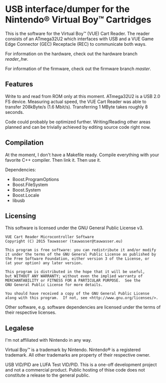 # USB interface/dumper for the Nintendo® Virtual Boy™ Cartridges

This is the software for the Virtual Boy™ (VUE) Cart Reader. The reader consists of an ATmega32U2 which interfaces
with USB and a VUE Game Edge Connector (GEC) Receptacle (REC) to communicate both ways.

For information on the hardware, check out the hardware branch *reader_hw*.

For information of the firmware, check out the firmware branch *master*.

## Features

Write to and read from ROM only at this moment. ATmega32U2 is a USB 2.0 FS device.
Measuring actual speed, the VUE Cart Reader was able to transfer 208kByte/s (1.6 Mbit/s). Transferring 
1 MByte takes roughly 8 seconds.

Code could probably be optimized further. Writing/Reading other areas planned and can be trivially achieved by editing source code right now.

## Compilation

At the moment, I don't have a Makefile ready. Compile everything with your favorite C++ compiler. Then link it. Then use it.

Dependencies:

- Boost.ProgramOptions
- Boost.FileSystem
- Boost.System
- Boost.Locale
- libusb

## Licensing

This software is licensed under the GNU General Public License v3.

```
VUE Cart Reader Microcontroller Software
Copyright (C) 2015 Tauwasser (tauwasser@tauwasser.eu)

This program is free software: you can redistribute it and/or modify
it under the terms of the GNU General Public License as published by
the Free Software Foundation, either version 3 of the License, or
(at your option) any later version.

This program is distributed in the hope that it will be useful,
but WITHOUT ANY WARRANTY; without even the implied warranty of
MERCHANTABILITY or FITNESS FOR A PARTICULAR PURPOSE.  See the
GNU General Public License for more details.

You should have received a copy of the GNU General Public License
along with this program.  If not, see <http://www.gnu.org/licenses/>.
```

Other software, e.g. software dependencies are licensed under the terms of their respective licenses.

## Legalese

I'm not affiliated with Nintendo in any way.

Virtual Boy™ is a trademark by Nintendo. Nintendo® is a registered trademark. All other trademarks are property of their respective owner.

USB VID/PID are LUFA Test VID/PID. This is a one-off development project and not a commercial product. Public hosting of thise code does not constitute a release to the general public.